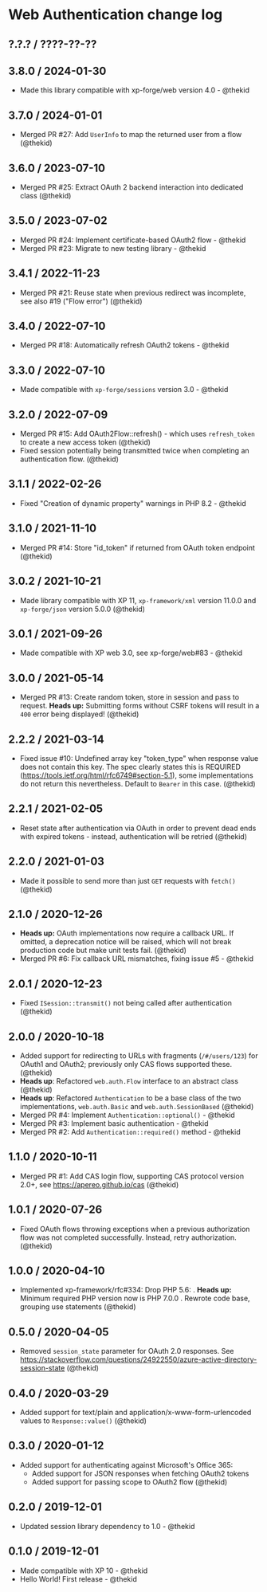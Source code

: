 Web Authentication change log
=============================

## ?.?.? / ????-??-??

## 3.8.0 / 2024-01-30

* Made this library compatible with xp-forge/web version 4.0 - @thekid

## 3.7.0 / 2024-01-01

* Merged PR #27: Add `UserInfo` to map the returned user from a flow
  (@thekid)

## 3.6.0 / 2023-07-10

* Merged PR #25: Extract OAuth 2 backend interaction into dedicated class
  (@thekid)

## 3.5.0 / 2023-07-02

* Merged PR #24: Implement certificate-based OAuth2 flow - @thekid
* Merged PR #23: Migrate to new testing library - @thekid

## 3.4.1 / 2022-11-23

* Merged PR #21: Reuse state when previous redirect was incomplete, see
  also #19 ("Flow error")
  (@thekid)

## 3.4.0 / 2022-07-10

* Merged PR #18: Automatically refresh OAuth2 tokens - @thekid

## 3.3.0 / 2022-07-10

* Made compatible with `xp-forge/sessions` version 3.0 - @thekid

## 3.2.0 / 2022-07-09

* Merged PR #15: Add OAuth2Flow::refresh() - which uses `refresh_token`
  to create a new access token
  (@thekid)
* Fixed session potentially being transmitted twice when completing an
  authentication flow.
  (@thekid)

## 3.1.1 / 2022-02-26

* Fixed "Creation of dynamic property" warnings in PHP 8.2 - @thekid

## 3.1.0 / 2021-11-10

* Merged PR #14: Store "id_token" if returned from OAuth token endpoint
  (@thekid)

## 3.0.2 / 2021-10-21

* Made library compatible with XP 11, `xp-framework/xml` version 11.0.0
  and `xp-forge/json` version 5.0.0
  (@thekid)

## 3.0.1 / 2021-09-26

* Made compatible with XP web 3.0, see xp-forge/web#83 - @thekid

## 3.0.0 / 2021-05-14

* Merged PR #13: Create random token, store in session and pass to request.
  **Heads up:** Submitting forms without CSRF tokens will result in a `400`
  error being displayed!
  (@thekid)

## 2.2.2 / 2021-03-14

* Fixed issue #10: Undefined array key "token_type" when response value
  does not contain this key. The spec clearly states this is REQUIRED
  (https://tools.ietf.org/html/rfc6749#section-5.1), some implementations
  do not return this nevertheless. Default to `Bearer` in this case.
  (@thekid)

## 2.2.1 / 2021-02-05

* Reset state after authentication via OAuth in order to prevent dead
  ends with expired tokens - instead, authentication will be retried
  (@thekid)

## 2.2.0 / 2021-01-03

* Made it possible to send more than just `GET` requests with `fetch()`
  (@thekid)

## 2.1.0 / 2020-12-26

* **Heads up:** OAuth implementations now require a callback URL. If
  omitted, a deprecation notice will be raised, which will not break
  production code but make unit tests fail.
  (@thekid)
* Merged PR #6: Fix callback URL mismatches, fixing issue #5 - @thekid

## 2.0.1 / 2020-12-23

* Fixed `ISession::transmit()` not being called after authentication
  (@thekid)

## 2.0.0 / 2020-10-18

* Added support for redirecting to URLs with fragments (`/#/users/123`)
  for OAuth1 and OAuth2; previously only CAS flows supported these.
  (@thekid)
* **Heads up**: Refactored `web.auth.Flow` interface to an abstract class
  (@thekid)
* **Heads up**: Refactored `Authentication` to be a base class of the
  two implementations, `web.auth.Basic` and `web.auth.SessionBased`
  (@thekid)
* Merged PR #4: Implement `Authentication::optional()` - @thekid
* Merged PR #3: Implement basic authentication - @thekid
* Merged PR #2: Add `Authentication::required()` method - @thekid

## 1.1.0 / 2020-10-11

* Merged PR #1: Add CAS login flow, supporting CAS protocol version 2.0+,
  see https://apereo.github.io/cas
  (@thekid)

## 1.0.1 / 2020-07-26

* Fixed OAuth flows throwing exceptions when a previous authorization flow
  was not completed successfully. Instead, retry authorization.
  (@thekid)

## 1.0.0 / 2020-04-10

* Implemented xp-framework/rfc#334: Drop PHP 5.6:
  . **Heads up:** Minimum required PHP version now is PHP 7.0.0
  . Rewrote code base, grouping use statements
  (@thekid)

## 0.5.0 / 2020-04-05

* Removed `session_state` parameter for OAuth 2.0 responses. See
  https://stackoverflow.com/questions/24922550/azure-active-directory-session-state
  (@thekid)

## 0.4.0 / 2020-03-29

* Added support for text/plain and application/x-www-form-urlencoded
  values to `Response::value()`
  (@thekid)

## 0.3.0 / 2020-01-12

* Added support for authenticating against Microsoft's Office 365:
  - Added support for JSON responses when fetching OAuth2 tokens
  - Added support for passing scope to OAuth2 flow
  (@thekid)

## 0.2.0 / 2019-12-01

* Updated session library dependency to 1.0 - @thekid

## 0.1.0 / 2019-12-01

* Made compatible with XP 10 - @thekid
* Hello World! First release - @thekid